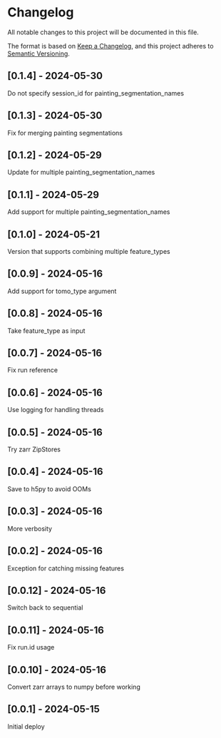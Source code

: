 # Changelog
All notable changes to this project will be documented in this file.

The format is based on [Keep a Changelog](https://keepachangelog.com/en/1.0.0/),
and this project adheres to [Semantic Versioning](https://semver.org/spec/v2.0.0.html).

## [0.1.4] - 2024-05-30
Do not specify session_id for painting_segmentation_names

## [0.1.3] - 2024-05-30
Fix for merging painting segmentations

## [0.1.2] - 2024-05-29
Update for multiple painting_segmentation_names

## [0.1.1] - 2024-05-29
Add support for multiple painting_segmentation_names

## [0.1.0] - 2024-05-21
Version that supports combining multiple feature_types

## [0.0.9] - 2024-05-16
Add support for tomo_type argument

## [0.0.8] - 2024-05-16
Take feature_type as input

## [0.0.7] - 2024-05-16
Fix run reference

## [0.0.6] - 2024-05-16
Use logging for handling threads

## [0.0.5] - 2024-05-16
Try zarr ZipStores

## [0.0.4] - 2024-05-16
Save to h5py to avoid OOMs

## [0.0.3] - 2024-05-16
More verbosity

## [0.0.2] - 2024-05-16
Exception for catching missing features

## [0.0.12] - 2024-05-16
Switch back to sequential

## [0.0.11] - 2024-05-16
Fix run.id usage

## [0.0.10] - 2024-05-16
Convert zarr arrays to numpy before working

## [0.0.1] - 2024-05-15
Initial deploy

